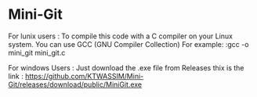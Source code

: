 # Mini-Git
For lunix users :
To compile this code with a C compiler on your Linux system. You can use GCC (GNU Compiler Collection) For example: :gcc -o mini_git mini_git.c

For windows Users : 
Just download the .exe file from Releases
thix is the link :
https://github.com/KTWASSIM/Mini-Git/releases/download/public/MiniGit.exe
